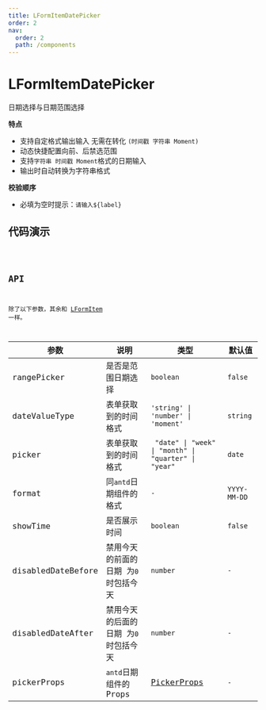 ```yaml
---
title: LFormItemDatePicker
order: 2
nav:
  order: 2
  path: /components
---
```


# LFormItemDatePicker

日期选择与日期范围选择

**特点**

- 支持自定格式输出输入 无需在转化 `(时间戳 字符串 Moment) `
- 动态快捷配置向前、后禁选范围
- 支持`字符串 时间戳 Moment`格式的日期输入
- 输出时自动转换为字符串格式

**校验顺序**

- 必填为空时提示：`请输入${label}`

## 代码演示

<code src='./demos/Demo1.tsx'>

## API

除了以下参数，其余和 [LFormItem](/components/form-item) 一样。

| 参数 | 说明 | 类型 | 默认值 |
| --- | --- | --- | --- |
| rangePicker | 是否是范围日期选择 | `boolean` | `false` |
| dateValueType | 表单获取到的时间格式 | `'string' \| 'number' \| 'moment'` | `string` |
| picker | 表单获取到的时间格式 | ` "date" \| "week" \| "month" \| "quarter" \| "year"` | `date` |
| format | 同`antd`日期组件的格式 | `-` | `YYYY-MM-DD` |
| showTime | 是否展示时间 | `boolean` | `false` |
| disabledDateBefore | 禁用今天的前面的日期 为`0`时包括今天 | `number` | `-` |
| disabledDateAfter | 禁用今天的后面的日期 为`0`时包括今天 | `number` | `-` |
| pickerProps | `antd`日期组件的 Props | [PickerProps](https://4x.ant.design/components/date-picker-cn/#%E5%85%B1%E5%90%8C%E7%9A%84-API) | `-` |
